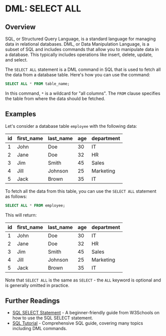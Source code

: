 # DML: SELECT ALL

## Overview

SQL, or Structured Query Language, is a standard language for managing data in relational databases. DML, or Data Manipulation Language, is a subset of SQL and includes commands that allow you to manipulate data in a database. This typically includes operations like insert, delete, update, and select.

The `SELECT ALL` statement is a DML command in SQL that is used to fetch all the data from a database table. Here's how you can use the command:

```sql
SELECT ALL * FROM table_name;
```

In this command, `*` is a wildcard for "all columns". The `FROM` clause specifies the table from where the data should be fetched.

## Examples

Let's consider a database table `employee` with the following data:

| id  | first_name | last_name | age | department |
| --- | ---------- | --------- | --- | ---------- |
| 1   | John       | Doe       | 30  | IT         |
| 2   | Jane       | Doe       | 32  | HR         |
| 3   | Jim        | Smith     | 45  | Sales      |
| 4   | Jill       | Johnson   | 25  | Marketing  |
| 5   | Jack       | Brown     | 35  | IT         |

To fetch all the data from this table, you can use the `SELECT ALL` statement as follows:

```sql
SELECT ALL * FROM employee;
```

This will return:

| id  | first_name | last_name | age | department |
| --- | ---------- | --------- | --- | ---------- |
| 1   | John       | Doe       | 30  | IT         |
| 2   | Jane       | Doe       | 32  | HR         |
| 3   | Jim        | Smith     | 45  | Sales      |
| 4   | Jill       | Johnson   | 25  | Marketing  |
| 5   | Jack       | Brown     | 35  | IT         |

Note that `SELECT ALL` is the same as `SELECT` - the `ALL` keyword is optional and is generally omitted in practice.

## Further Readings

- [SQL SELECT Statement](https://www.w3schools.com/sql/sql_select.asp) - A beginner-friendly guide from W3Schools on how to use the SQL SELECT statement.
- [SQL Tutorial](https://www.postgresqltutorial.com/) - Comprehensive SQL guide, covering many topics including DML commands.
